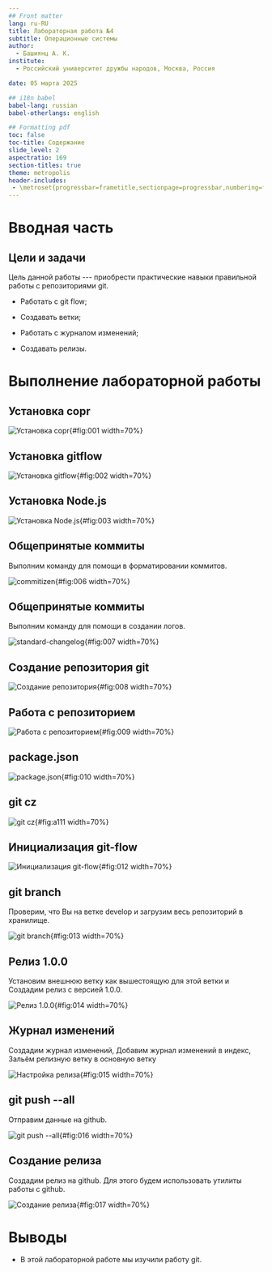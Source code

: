 ```yaml
---
## Front matter
lang: ru-RU
title: Лабораторная работа №4
subtitle: Операционные системы
author:
  - Башиянц А. К.
institute:
  - Российский университет дружбы народов, Москва, Россия

date: 05 марта 2025

## i18n babel
babel-lang: russian
babel-otherlangs: english

## Formatting pdf
toc: false
toc-title: Содержание
slide_level: 2
aspectratio: 169
section-titles: true
theme: metropolis
header-includes:
 - \metroset{progressbar=frametitle,sectionpage=progressbar,numbering=fraction}
---
```




# Вводная часть

## Цели и задачи

Цель данной работы --- приобрести практические навыки правильной работы с репозиториями git.

* Работать с git flow;

* Создавать ветки;

* Работать с журналом изменений;

* Создавать релизы.


# Выполнение лабораторной работы

## Установка copr

![Установка copr](image/1_corp.png){#fig:001 width=70%}

## Установка gitflow

![Установка gitflow](image/2_gf.png){#fig:002 width=70%}

## Установка Node.js

![Установка Node.js](image/3_node.png){#fig:003 width=70%}

## Общепринятые коммиты

Выполним команду для помощи в форматировании коммитов.

![commitizen](image/6_pnpm.png){#fig:006 width=70%}

## Общепринятые коммиты

Выполним команду для помощи в создании логов.

![standard-changelog](image/7_chlog.png){#fig:007 width=70%}

## Создание репозитория git

![Создание репозитория](image/8_repo.png){#fig:008 width=70%}

## Работа с репозиторием

![Работа с репозиторием](image/9_repo.png){#fig:009 width=70%}

## package.json

![package.json](image/10_pack.png){#fig:010 width=70%}

## git cz

![git cz](image/11_cz.png){#fig:a111 width=70%}

## Инициализация git-flow

![Инициализация git-flow](image/12_init.png){#fig:012 width=70%}

## git branch

Проверим, что Вы на ветке develop и загрузим весь репозиторий в хранилище.

![git branch](image/13_branch.png){#fig:013 width=70%}

## Релиз 1.0.0

Установим внешнюю ветку как вышестоящую для этой ветки и Создадим релиз с версией 1.0.0.

![Релиз 1.0.0](image/14_start1.png){#fig:014 width=70%}

## Журнал изменений

Создадим журнал изменений, Добавим журнал изменений в индекс, Зальём релизную ветку в основную ветку

![Настройка релиза](image/15_set.png){#fig:015 width=70%}

## git push --all

Отправим данные на github.

![git push --all](image/16_all.png){#fig:016 width=70%}

## Создание релиза

Создадим релиз на github. Для этого будем использовать утилиты работы с github.

![Создание релиза](image/17_release.png){#fig:017 width=70%}

# Выводы

- В этой лабораторной работе мы изучили работу git.

